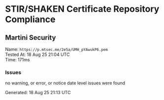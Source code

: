 # STIR/SHAKEN Certificate Repository Compliance

## Martini Security

Name: `https://p.mtsec.me/2e5a/UMH_pYAwukP6.pem`\
Tested At: 18 Aug 25 21:04 UTC\
Time: 171ms

### Issues

no warning, or error, or notice date level issues were found

Generated: 18 Aug 25 21:13 UTC